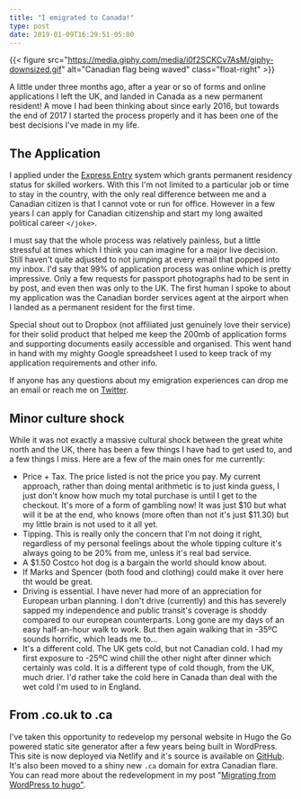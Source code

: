 ```yaml
---
title: "I emigrated to Canada!"
type: post
date: 2019-01-09T16:29:51-05:00
---
```


{{< figure src="https://media.giphy.com/media/i0f2SCKCv7AsM/giphy-downsized.gif" alt="Canadian flag being waved" class="float-right" >}}

A little under three months ago, after a year or so of forms and online applications I left the UK, and landed in Canada as a new permanent resident! A move I had been thinking about since early 2016, but towards the end of 2017 I started the process properly and it has been one of the best decisions I've made in my life. 

## The Application

I applied under the [Express Entry](https://www.canada.ca/en/immigration-refugees-citizenship/services/immigrate-canada/express-entry.html) system which grants permanent residency status for skilled workers. With this I'm not limited to a particular job or time to stay in the country, with the only real difference between me and a Canadian citizen is that I cannot vote or run for office. However in a few years I can apply for Canadian citizenship and start my long awaited political career <code>&lt;/joke&gt;</code>.  

I must say that the whole process was relatively painless, but a little stressful at times which I think you can imagine for a major live decision. Still haven't quite adjusted to not jumping at every email that popped into my inbox. I'd say that 99% of application process was online which is pretty impressive. Only a few requests for passport photographs had to be sent in by post, and even then was only to the UK. The first human I spoke to about my application was the Canadian border services agent at the airport when I landed as a permanent resident for the first time.

Special shout out to Dropbox (not affiliated just genuinely love their service) for their solid product that helped me keep the 200mb of application forms and supporting documents easily accessible and organised. This went hand in hand with my mighty Google spreadsheet I used to keep track of my application requirements and other info.

If anyone has any questions about my emigration experiences can drop me an email or reach me on [Twitter](https://twitter.com/James_RWilliams).

## Minor culture shock

While it was not exactly a massive cultural shock between the great white north and the UK, there has been a few things I have had to get used to, and a few things I miss. Here are a few of the main ones for me currently:

- Price + Tax. The price listed is not the price you pay. My current approach, rather than doing mental arithmetic is to just kinda guess, I just don't know how much my total purchase is until I get to the checkout. It's more of a form of gambling now! It was just $10 but what will it be at the end, who knows (more often than not it's just $11.30) but my little brain is not used to it all yet. 
- Tipping. This is really only the concern that I'm not doing it right, regardless of my personal feelings about the whole tipping culture it's always going to be 20% from me, unless it's real bad service.
- A $1.50 Costco hot dog is a bargain the world should know about.
- If Marks and Spencer (both food and clothing) could make it over here tht would be great. 
- Driving is essential. I have never had more of an appreciation for European urban planning. I don't drive (currently) and this has severely sapped my independence and public transit's coverage is shoddy compared to our european counterparts. Long gone are my days of an easy half-an-hour walk to work. But then again walking that in -35ºC sounds horrific, which leads me to...
- It's a different cold. The UK gets cold, but not Canadian cold. I had my first exposure to -25ºC wind chill the other night after dinner which certainly was cold. It is a different type of cold though, from the UK, much drier. I'd rather take the cold here in Canada than deal with the wet cold I'm used to in England.

## From .co.uk to .ca

I've taken this opportunity to redevelop my personal website in Hugo the Go powered static site generator after a few years being built in WordPress. This site is now deployed via Netlify and it's source is available on [GitHub](https://github.com/jamesrwilliams/personal-site). It's also been moved to a shiny new <code>.ca</code> domain for extra Canadian flare. You can read more about the redevelopment in my post "[Migrating from WordPress to hugo"](/blog/moving-my-website-from-wordpress-to-hugo/).





